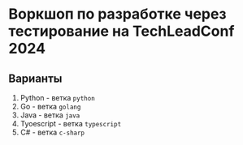 # Воркшоп по разработке через тестирование на TechLeadConf 2024

## Варианты
1. Python - ветка `python`
1. Go - ветка `golang`
1. Java - ветка `java`
1. Tyoescript - ветка `typescript`
1. C# - ветка `c-sharp`

